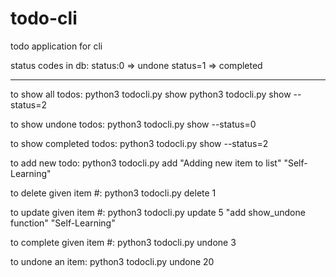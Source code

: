 # todo-cli
todo application for cli

status codes in db:
status:0 => undone 
status=1 => completed

---

to show all todos:
python3 todocli.py show
python3 todocli.py show --status=2

to show undone todos:
python3 todocli.py show --status=0

to show completed todos: 
python3 todocli.py show --status=2

to add new todo:
python3 todocli.py add "Adding new item to list" "Self-Learning"

to delete given item #:
python3 todocli.py delete 1

to update given item #:
python3 todocli.py update 5 "add show_undone function" "Self-Learning"

to complete given item #:
python3 todocli.py undone 3  

to undone an item:
python3 todocli.py undone 20
